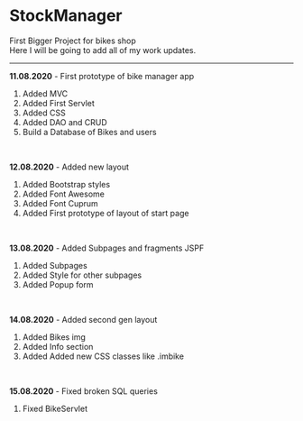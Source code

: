 # StockManager
First Bigger Project for bikes shop
<br/>
Here I will be going to add all of my work updates.<br/>
<hr>

<b>11.08.2020</b> - First prototype of bike manager app<br/>

1. Added MVC
2. Added First Servlet
3. Added CSS
4. Added DAO and CRUD
5. Build a Database of Bikes and users

<br/>

<b>12.08.2020</b> - Added new layout<br/>

1. Added Bootstrap styles
2. Added Font Awesome
3. Added Font Cuprum
4. Added First prototype of layout of start page

<br/>

<b>13.08.2020</b> - Added Subpages and fragments JSPF<br/>

1. Added Subpages
2. Added Style for other subpages
3. Added Popup form

<br/>

<b>14.08.2020</b> - Added second gen layout<br/>

1. Added Bikes img
2. Added Info section
3. Added Added new CSS classes like .imbike

<br/>

<b>15.08.2020</b> - Fixed broken SQL queries <br/>

1. Fixed BikeServlet
